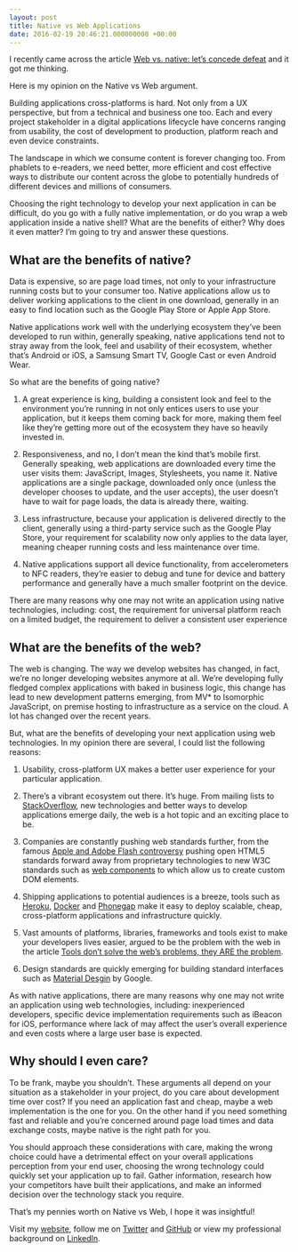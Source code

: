 ```yaml
---
layout: post
title: Native vs Web Applications
date: 2016-02-19 20:46:21.000000000 +00:00
---
```

I recently came across the article [Web vs. native: let’s concede defeat](http://www.quirksmode.org/blog/archives/2015/05/web_vs_native_l.html) and it got me thinking.

Here is my opinion on the Native vs Web argument.

Building applications cross-platforms is hard. Not only from a UX perspective, but from a technical and business one too. Each and every project stakeholder in a digital applications lifecycle have concerns ranging from usability, the cost of development to production, platform reach and even device constraints.

The landscape in which we consume content is forever changing too. From phablets to e-readers, we need better, more efficient and cost effective ways to distribute our content across the globe to potentially hundreds of different devices and millions of consumers.

Choosing the right technology to develop your next application in can be difficult, do you go with a fully native implementation, or do you wrap a web application inside a native shell? What are the benefits of either? Why does it even matter? I’m going to try and answer these questions.

## What are the benefits of native? 

Data is expensive, so are page load times, not only to your infrastructure running costs but to your consumer too. Native applications allow us to deliver working applications to the client in one download, generally in an easy to find location such as the Google Play Store or Apple App Store.

Native applications work well with the underlying ecosystem they’ve been developed to run within, generally speaking, native applications tend not to stray away from the look, feel and usability of their ecosystem, whether that’s Android or iOS, a Samsung Smart TV, Google Cast or even Android Wear.

So what are the benefits of going native?

1. A great experience is king, building a consistent look and feel to the environment you’re running in not only entices users to use your application, but it keeps them coming back for more, making them feel like they’re getting more out of the ecosystem they have so heavily invested in.

2. Responsiveness, and no, I don’t mean the kind that’s mobile first. Generally speaking, web applications are downloaded every time the user visits them: JavaScript, Images, Stylesheets, you name it. Native applications are a single package, downloaded only once (unless the developer chooses to update, and the user accepts), the user doesn’t have to wait for page loads, the data is already there, waiting.

3. Less infrastructure, because your application is delivered directly to the client, generally using a third-party service such as the Google Play Store, your requirement for scalability now only applies to the data layer, meaning cheaper running costs and less maintenance over time.

4. Native applications support all device functionality, from accelerometers to NFC readers, they’re easier to debug and tune for device and battery performance and generally have a much smaller footprint on the device.

There are many reasons why one may not write an application using native technologies, including: cost, the requirement for universal platform reach on a limited budget, the requirement to deliver a consistent user experience

## What are the benefits of the web? 

The web is changing. The way we develop websites has changed, in fact, we’re no longer developing websites anymore at all. We’re developing fully fledged complex applications with baked in business logic, this change has lead to new development patterns emerging, from MV* to Isomorphic JavaScript, on premise hosting to infrastructure as a service on the cloud. A lot has changed over the recent years.

But, what are the benefits of developing your next application using web technologies. In my opinion there are several, I could list the following reasons:

1. Usability, cross-platform UX makes a better user experience for your particular application.

2. There’s a vibrant ecosystem out there. It’s huge. From mailing lists to [StackOverflow](http://stackoverflow.com/), new technologies and better ways to develop applications emerge daily, the web is a hot topic and an exciting place to be.

3. Companies are constantly pushing web standards further, from the famous [Apple and Adobe Flash controversy](https://en.wikipedia.org/wiki/Apple_and_Adobe_Flash_controversy) pushing open HTML5 standards forward away from proprietary technologies to new W3C standards such as [web components](http://webcomponents.org/) to which allow us to create custom DOM elements.

4. Shipping applications to potential audiences is a breeze, tools such as [Heroku](https://www.heroku.com/), [Docker](https://www.docker.com/) and [Phonegap](http://phonegap.com/) make it easy to deploy scalable, cheap, cross-platform applications and infrastructure quickly.

5. Vast amounts of platforms, libraries, frameworks and tools exist to make your developers lives easier, argued to be the problem with the web in the article [Tools don’t solve the web’s problems, they ARE the problem](http://www.quirksmode.org/blog/archives/2015/05/tools_dont_solv.html).

6. Design standards are quickly emerging for building standard interfaces such as [Material Desgin](http://www.google.com/design/spec/material-design/introduction.html) by Google.

As with native applications, there are many reasons why one may not write an application using web technologies, including: inexperienced developers, specific device implementation requirements such as iBeacon for iOS, performance where lack of may affect the user’s overall experience and even costs where a large user base is expected.

## Why should I even care? 

To be frank, maybe you shouldn’t. These arguments all depend on your situation as a stakeholder in your project, do you care about development time over cost? If you need an application fast and cheap, maybe a web implementation is the one for you. On the other hand if you need something fast and reliable and you’re concerned around page load times and data exchange costs, maybe native is the right path for you.

You should approach these considerations with care, making the wrong choice could have a detrimental effect on your overall applications perception from your end user, choosing the wrong technology could quickly set your application up to fail. Gather information, research how your competitors have built their applications, and make an informed decision over the technology stack you require.

That’s my pennies worth on Native vs Web, I hope it was insightful!

Visit my [website](https://www.jacobclark.xyz), follow me on [Twitter](https://twitter.com/imjacobclark) and [GitHub](https://github.com/imjacobclark) or view my professional background on [LinkedIn](https://uk.linkedin.com/in/imjacobclark).
